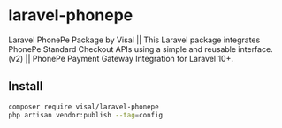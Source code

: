 # laravel-phonepe
 Laravel PhonePe Package by Visal || This Laravel package integrates PhonePe Standard Checkout APIs using a simple and reusable interface. (v2) || PhonePe Payment Gateway Integration for Laravel 10+.

## Install

```bash
composer require visal/laravel-phonepe
php artisan vendor:publish --tag=config